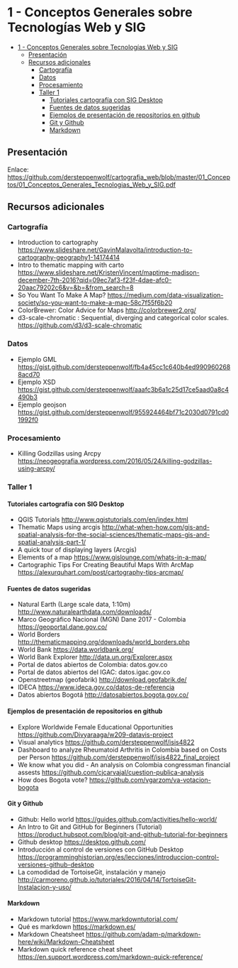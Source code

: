 # 1 - Conceptos Generales sobre Tecnologías Web y SIG

- [1 - Conceptos Generales sobre Tecnologías Web y SIG](#1---conceptos-generales-sobre-tecnolog%C3%ADas-web-y-sig)
  - [Presentación](#presentaci%C3%B3n)
  - [Recursos adicionales](#recursos-adicionales)
    - [Cartografía](#cartograf%C3%ADa)
    - [Datos](#datos)
    - [Procesamiento](#procesamiento)
    - [Taller 1](#taller-1)
      - [Tutoriales cartografía con SIG Desktop](#tutoriales-cartograf%C3%ADa-con-sig-desktop)
      - [Fuentes de datos sugeridas](#fuentes-de-datos-sugeridas)
      - [Ejemplos de presentación de repositorios en github](#ejemplos-de-presentaci%C3%B3n-de-repositorios-en-github)
      - [Git y Github](#git-y-github)
      - [Markdown](#markdown)

## Presentación

Enlace: https://github.com/dersteppenwolf/cartografia_web/blob/master/01_Conceptos/01_Conceptos_Generales_Tecnologias_Web_y_SIG.pdf

## Recursos adicionales

### Cartografía

* Introduction to cartography  https://www.slideshare.net/GavinMalavolta/introduction-to-cartography-geography1-14174414
* Intro to thematic mapping with carto https://www.slideshare.net/KristenVincent/maptime-madison-december-7th-2016?qid=09ec7af3-f23f-4dae-afc0-20aac79202c6&v=&b=&from_search=8
* So You Want To Make A Map? https://medium.com/data-visualization-society/so-you-want-to-make-a-map-58c7f55f6b20
* ColorBrewer: Color Advice for Maps http://colorbrewer2.org/
* d3-scale-chromatic  : Sequential, diverging and categorical color scales. https://github.com/d3/d3-scale-chromatic

### Datos

* Ejemplo GML https://gist.github.com/dersteppenwolf/fb4a45cc1c640b4ed9909602688acd70
* Ejemplo XSD https://gist.github.com/dersteppenwolf/aaafc3b6a1c25d17ce5aad0a8c4490b3
* Ejemplo geojson https://gist.github.com/dersteppenwolf/955924464bf71c2030d0791cd01992f0


### Procesamiento

* Killing Godzillas using Arcpy https://neogeografia.wordpress.com/2016/05/24/killing-godzillas-using-arcpy/


### Taller 1

#### Tutoriales cartografía con SIG Desktop

* QGIS Tutorials http://www.qgistutorials.com/en/index.html
* Thematic Maps using arcgis http://what-when-how.com/gis-and-spatial-analysis-for-the-social-sciences/thematic-maps-gis-and-spatial-analysis-part-1/ 
* A quick tour of displaying layers (Arcgis)
* Elements of a map https://www.gislounge.com/whats-in-a-map/
* Cartographic Tips For Creating Beautiful Maps With ArcMap https://alexurquhart.com/post/cartography-tips-arcmap/

#### Fuentes de datos sugeridas

* Natural Earth (Large scale data, 1:10m) http://www.naturalearthdata.com/downloads/
* Marco Geográfico Nacional (MGN) Dane 2017 - Colombia  https://geoportal.dane.gov.co/
* World Borders http://thematicmapping.org/downloads/world_borders.php
* World Bank https://data.worldbank.org/
* World Bank Explorer http://data.un.org/Explorer.aspx
* Portal de datos abiertos de Colombia: datos.gov.co
* Portal de datos abiertos del IGAC: datos.igac.gov.co
* Openstreetmap (geofabrik) http://download.geofabrik.de/
* IDECA https://www.ideca.gov.co/datos-de-referencia
* Datos abiertos Bogotá http://datosabiertos.bogota.gov.co/

#### Ejemplos de presentación de repositorios en github

* Explore Worldwide Female Educational Opportunities https://github.com/Divyaraaga/w209-datavis-project
* Visual analytics https://github.com/dersteppenwolf/isis4822
* Dashboard to analyze Rheumatoid Arthritis in Colombia based on Costs per Person https://github.com/dersteppenwolf/isis4822_final_project 
* We know what you did - An analysis on Colombia congressman financial assests https://github.com/cjcarvajal/cuestion-publica-analysis
* How does Bogota vote? https://github.com/vgarzom/va-votacion-bogota

#### Git y Github

* Github: Hello world https://guides.github.com/activities/hello-world/
* An Intro to Git and GitHub for Beginners (Tutorial) https://product.hubspot.com/blog/git-and-github-tutorial-for-beginners
* Github desktop https://desktop.github.com/
* Introducción al control de versiones con GitHub Desktop https://programminghistorian.org/es/lecciones/introduccion-control-versiones-github-desktop
* La comodidad de TortoiseGit, instalación y manejo http://carmoreno.github.io/tutoriales/2016/04/14/TortoiseGit-Instalacion-y-uso/

#### Markdown

* Markdown tutorial https://www.markdowntutorial.com/
* Qué es markdown https://markdown.es/
* Markdown Cheatsheet https://github.com/adam-p/markdown-here/wiki/Markdown-Cheatsheet
* Markdown quick reference cheat sheet https://en.support.wordpress.com/markdown-quick-reference/
